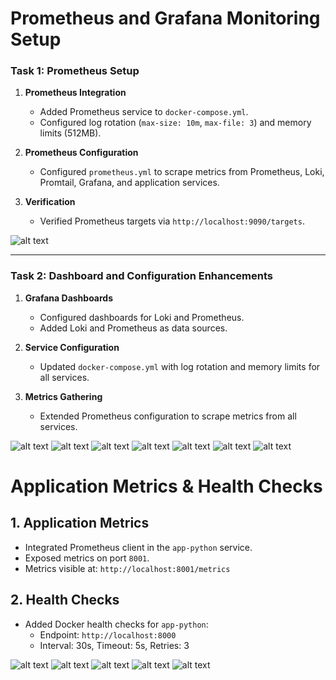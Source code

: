 # Prometheus and Grafana Monitoring Setup

### Task 1: Prometheus Setup

1. **Prometheus Integration**
   - Added Prometheus service to `docker-compose.yml`.
   - Configured log rotation (`max-size: 10m`, `max-file: 3`) and memory limits (512MB).

2. **Prometheus Configuration**
   - Configured `prometheus.yml` to scrape metrics from Prometheus, Loki, Promtail, Grafana, and application services.

3. **Verification**
   - Verified Prometheus targets via `http://localhost:9090/targets`.

![alt text](https://github.com/DoryShibkova/S25-core-course-labs/blob/lab8/monitoring/ScreensMetrics/%D0%A1%D0%BA%D1%80%D0%B8%D0%BD%D1%88%D0%BE%D1%82%2019-02-2025%20154739.jpg)

---

### Task 2: Dashboard and Configuration Enhancements

1. **Grafana Dashboards**
   - Configured dashboards for Loki and Prometheus.
   - Added Loki and Prometheus as data sources.

2. **Service Configuration**
   - Updated `docker-compose.yml` with log rotation and memory limits for all services.

3. **Metrics Gathering**
   - Extended Prometheus configuration to scrape metrics from all services.

![alt text](https://github.com/DoryShibkova/S25-core-course-labs/blob/lab8/monitoring/ScreensMetrics/%D0%A1%D0%BA%D1%80%D0%B8%D0%BD%D1%88%D0%BE%D1%82%2019-02-2025%20155903.jpg)
![alt text](https://github.com/DoryShibkova/S25-core-course-labs/blob/lab8/monitoring/ScreensMetrics/%D0%A1%D0%BA%D1%80%D0%B8%D0%BD%D1%88%D0%BE%D1%82%2019-02-2025%20173617.jpg)
![alt text](https://github.com/DoryShibkova/S25-core-course-labs/blob/lab8/monitoring/ScreensMetrics/%D0%A1%D0%BA%D1%80%D0%B8%D0%BD%D1%88%D0%BE%D1%82%2019-02-2025%20233925.jpg)
![alt text](https://github.com/DoryShibkova/S25-core-course-labs/blob/lab8/monitoring/ScreensMetrics/%D0%A1%D0%BA%D1%80%D0%B8%D0%BD%D1%88%D0%BE%D1%82%2019-02-2025%20233949.jpg)
![alt text](https://github.com/DoryShibkova/S25-core-course-labs/blob/lab8/monitoring/ScreensMetrics/%D0%A1%D0%BA%D1%80%D0%B8%D0%BD%D1%88%D0%BE%D1%82%2019-02-2025%20234415.jpg)
![alt text](https://github.com/DoryShibkova/S25-core-course-labs/blob/lab8/monitoring/ScreensMetrics/%D0%A1%D0%BA%D1%80%D0%B8%D0%BD%D1%88%D0%BE%D1%82%2019-02-2025%20234445.jpg)
![alt text](https://github.com/DoryShibkova/S25-core-course-labs/blob/lab8/monitoring/ScreensMetrics/%D0%A1%D0%BA%D1%80%D0%B8%D0%BD%D1%88%D0%BE%D1%82%2019-02-2025%20234708.jpg)

# Application Metrics & Health Checks

## 1. Application Metrics
- Integrated Prometheus client in the `app-python` service.
- Exposed metrics on port `8001`.
- Metrics visible at: `http://localhost:8001/metrics`

## 2. Health Checks
- Added Docker health checks for `app-python`:
  - Endpoint: `http://localhost:8000`
  - Interval: 30s, Timeout: 5s, Retries: 3

![alt text](https://github.com/DoryShibkova/S25-core-course-labs/blob/lab8/monitoring/bonusImg/img5.jpg)
![alt text](https://github.com/DoryShibkova/S25-core-course-labs/blob/lab8/monitoring/bonusImg/img1.jpg)
![alt text](https://github.com/DoryShibkova/S25-core-course-labs/blob/lab8/monitoring/bonusImg/img2.jpg)
![alt text](https://github.com/DoryShibkova/S25-core-course-labs/blob/lab8/monitoring/bonusImg/img3.jpg)
![alt text](https://github.com/DoryShibkova/S25-core-course-labs/blob/lab8/monitoring/bonusImg/img4.jpg)
